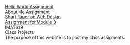 <nav>
    <a href="#"><div>Hello World Assignment</div></a>
    <a href="#"><div>About Me Assignment</div></a>
    <a href="#"><div>Short Paper on Web Design</div></a>
    <a href="#"><div>Assignment for Module 3</div></a>
</nav>
<h>IMAT639</h>
<div>Class Projects</div>
<body>The purpose of this website is to post my class assigments.</body>
